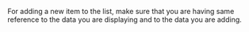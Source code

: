 For adding a new item to the list, make sure that you are having same reference to the data you are displaying and to the data you are adding.
